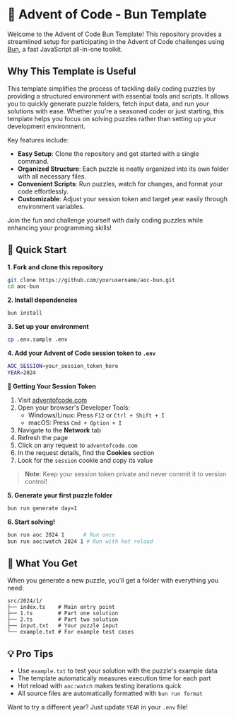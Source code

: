 # 🎄 Advent of Code - Bun Template

Welcome to the Advent of Code Bun Template! This repository provides a streamlined setup for participating in the Advent of Code challenges using [Bun](https://bun.sh), a fast JavaScript all-in-one toolkit.

## Why This Template is Useful

This template simplifies the process of tackling daily coding puzzles by providing a structured environment with essential tools and scripts. It allows you to quickly generate puzzle folders, fetch input data, and run your solutions with ease. Whether you're a seasoned coder or just starting, this template helps you focus on solving puzzles rather than setting up your development environment.

Key features include:

- **Easy Setup**: Clone the repository and get started with a single command.
- **Organized Structure**: Each puzzle is neatly organized into its own folder with all necessary files.
- **Convenient Scripts**: Run puzzles, watch for changes, and format your code effortlessly.
- **Customizable**: Adjust your session token and target year easily through environment variables.

Join the fun and challenge yourself with daily coding puzzles while enhancing your programming skills!

## 🚀 Quick Start

**1. Fork and clone this repository**

```bash
git clone https://github.com/yourusername/aoc-bun.git
cd aoc-bun
```

**2. Install dependencies**

```bash
bun install
```

**3. Set up your environment**

```bash
cp .env.sample .env
```

**4. Add your Advent of Code session token to `.env`**

```bash
AOC_SESSION=your_session_token_here
YEAR=2024
```

**🔑 Getting Your Session Token**

1. Visit [adventofcode.com](https://adventofcode.com)
2. Open your browser's Developer Tools:
   - Windows/Linux: Press `F12` or `Ctrl + Shift + I`
   - macOS: Press `Cmd + Option + I`
3. Navigate to the **Network** tab
4. Refresh the page
5. Click on any request to `adventofcode.com`
6. In the request details, find the **Cookies** section
7. Look for the `session` cookie and copy its value

> **Note**: Keep your session token private and never commit it to version control!

**5. Generate your first puzzle folder**

```bash
bun run generate day=1
```

**6. Start solving!**

```bash
bun run aoc 2024 1      # Run once
bun run aoc:watch 2024 1 # Run with hot reload
```

## 📁 What You Get

When you generate a new puzzle, you'll get a folder with everything you need:

```
src/2024/1/
├── index.ts    # Main entry point
├── 1.ts        # Part one solution
├── 2.ts        # Part two solution
├── input.txt   # Your puzzle input
└── example.txt # For example test cases
```

## 💡 Pro Tips

- Use `example.txt` to test your solution with the puzzle's example data
- The template automatically measures execution time for each part
- Hot reload with `aoc:watch` makes testing iterations quick
- All source files are automatically formatted with `bun run format`

Want to try a different year? Just update `YEAR` in your `.env` file!
